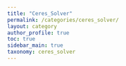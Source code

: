 ```yaml
---
title: "Ceres_Solver"
permalink: /categories/ceres_solver/
layout: category
author_profile: true
toc: true
sidebar_main: true
taxonomy: ceres_solver
---
```

